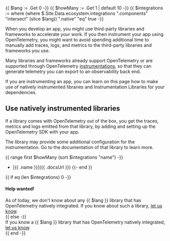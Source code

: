 <!-- prettier-ignore -->
{{ $lang := .Get 0 -}}
{{ $howMany := .Get 1 | default 10 -}}
{{ $integrations := where (where $.Site.Data.ecosystem.integrations ".components" "intersect" (slice $lang)) ".native" "eq" true -}}

When you develop an app, you might use third-party libraries and frameworks to
accelerate your work. If you then instrument your app using OpenTelemetry, you
might want to avoid spending additional time to manually add traces, logs,
and metrics to the third-party libraries and frameworks you use.

Many libraries and frameworks already support OpenTelemetry or are supported
through OpenTelemetry [instrumentations](/docs/concepts/instrumentation/libraries/),
so that they can generate telemetry you can export to an observability back end.

If you are instrumenting an app, you can learn on this page how to make use of
natively instrumented libraries and Instrumentation Libraries for your
dependencies.

## Use natively instrumented libraries

If a library comes with OpenTelemetry out of the box, you get the traces,
metrics and logs emitted from that library, by adding and setting up the
OpenTelemetry SDK with your app.

The library may provide some additional configuration for the instrumentation.
Go to the documentation of that library to learn more.

{{ range first $howMany (sort $integrations "name") -}}

<!-- prettier-ignore -->
- [{{ .name }}]({{ .docsUrl }})
{{- end }}

{{ if eq (len $integrations) 0 -}}

<div class="alert alert-secondary" role="alert">
<h4 class="alert-title">Help wanted!</h4>
As of today, we don't know about any {{ $lang }} library that has OpenTelemetry
natively integrated. If you know about such a library,
<a href="https://github.com/open-telemetry/opentelemetry.io/issues/new" target="_blank" rel="noopener" class="external-link">let us know</a>.
</div>
{{ else -}}
<div class="alert alert-info" role="alert">
If you know a {{ $lang }} library that has OpenTelemetry
natively integrated,
<a href="https://github.com/open-telemetry/opentelemetry.io/issues/new" target="_blank" rel="noopener" class="external-link">let us know</a>.
</div>
{{ end -}}
